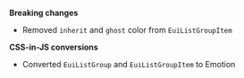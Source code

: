 **Breaking changes**

- Removed `inherit` and `ghost` color from `EuiListGroupItem`

**CSS-in-JS conversions**

- Converted `EuiListGroup` and `EuiListGroupItem` to Emotion
